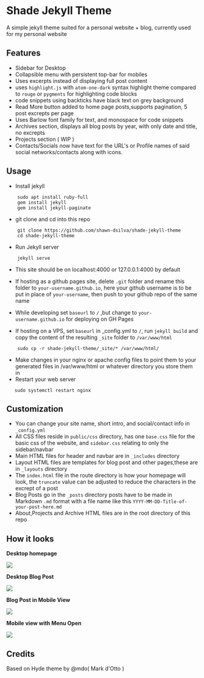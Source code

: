 # Shade Jekyll Theme

A simple jekyll theme suited for a personal website + blog, currently used for my personal website

## Features
- Sidebar for Desktop
- Collapsible menu with persistent top-bar for mobiles
- Uses excerpts instead of displaying full post content
- uses `highlight.js` with `atom-one-dark` syntax highlight theme compared to `rouge` or `pygments` 
for highlighting code blocks
- code snippets using backticks have black text on grey background
- Read More button added to home page posts,supports pagination, 5 post excrepts per page
- Uses Barlow font family for text, and monospace for code snippets
- Archives section, displays all blog posts by year, with only date and title, no excrepts
- Projects section ( WIP )
- Contacts/Socials now have text for the URL's or Profile names of said social networks/contacts along with icons.

## Usage
- Install jekyll
```
    sudo apt install ruby-full
    gem install jekyll
    gem install jekyll-paginate
```
- git clone and cd into this repo
```
    git clone https://github.com/shawn-dsilva/shade-jekyll-theme
    cd shade-jekyll-theme
```
- Run Jekyll server
```
    jekyll serve
```
- This site should be on localhost:4000 or 127.0.0.1:4000 by default

- If hosting as a github pages site, delete `.git` folder and rename this folder to `your-username.github.io`, here your github username is to be put in place of `your-username`, then push to your github repo of the same name

- While developing set `baseurl` to `/` ,but change to `your-username.github.io` for deploying on GH Pages

- If hosting on a VPS, set `baseurl` in _config.yml to `/`, run `jekyll build` and copy the content of the resulting `_site` folder to `/var/www/html`
```
    sudo cp -r shade-jekyll-theme/_site/* /var/www/html/
```
- Make changes in your nginx or apache config files to point them to your generated files in /var/www/html or whatever directory you store them in
- Restart your web server 
```
   sudo systemctl restart nginx
```


## Customization

- You can change your site name, short intro, and social/contact info in `_config.yml`
- All CSS files reside in `public/css` directory, has one `base.css` file for the basic css of the website, and `sidebar.css` relating to only the sidebar/navbar
- Main HTML files for header and navbar are in `_includes` directory
- Layout HTML files are templates for blog post and other pages,these are in `_layouts` directory
- The `index.html` file in the route directory is how your homepage will look, the `truncate` value can be adjusted to reduce the characters in the excrept of a post
- Blog Posts go in the `_posts` directory posts have to be made in Markdown `.md` format with a file name like this `YYYY-MM-DD-Title-of-your-post-here.md`
- About,Projects and Archive HTML files are in the root directory of this repo

## How it looks

**Desktop homepage** 

<img src="https://i.imgur.com/GS37d0e.png">

**Desktop Blog Post**

<img src="https://imgur.com/wKfKymK.png">

**Blog Post in Mobile View**

<img src="https://imgur.com/qT8ebAx.png">

**Mobile view with Menu Open**

<img src="https://imgur.com/TJTORb6.png">

## Credits

Based on Hyde theme by @mdo( Mark d'Otto )
